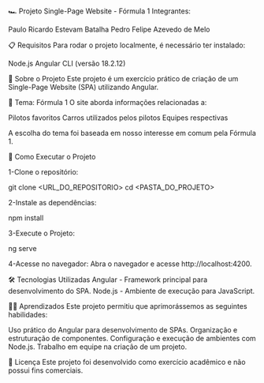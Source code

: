 🏎️ Projeto Single-Page Website - Fórmula 1
Integrantes:

Paulo Ricardo Estevam Batalha
Pedro Felipe Azevedo de Melo

📋 Requisitos
Para rodar o projeto localmente, é necessário ter instalado:

Node.js
Angular CLI (versão 18.2.12)

📝 Sobre o Projeto
Este projeto é um exercício prático de criação de um Single-Page Website (SPA) utilizando Angular.

🌟 Tema: Fórmula 1
O site aborda informações relacionadas a:

Pilotos favoritos
Carros utilizados pelos pilotos
Equipes respectivas

A escolha do tema foi baseada em nosso interesse em comum pela Fórmula 1.

🚀 Como Executar o Projeto

1-Clone o repositório:

git clone <URL_DO_REPOSITORIO>
cd <PASTA_DO_PROJETO>

2-Instale as dependências:

npm install

3-Execute o Projeto:

ng serve

4-Acesse no navegador: Abra o navegador e acesse http://localhost:4200.

🛠️ Tecnologias Utilizadas
Angular - Framework principal para desenvolvimento do SPA.
Node.js - Ambiente de execução para JavaScript.


🧑‍💻 Aprendizados
Este projeto permitiu que aprimorássemos as seguintes habilidades:

Uso prático do Angular para desenvolvimento de SPAs.
Organização e estruturação de componentes.
Configuração e execução de ambientes com Node.js.
Trabalho em equipe na criação de um projeto.


📄 Licença
Este projeto foi desenvolvido como exercício acadêmico e não possui fins comerciais.